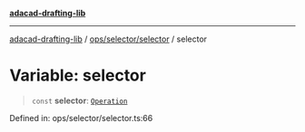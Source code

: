 [**adacad-drafting-lib**](../../../../README.md)

***

[adacad-drafting-lib](../../../../modules.md) / [ops/selector/selector](../README.md) / selector

# Variable: selector

> `const` **selector**: [`Operation`](../../../../objects/datatypes/type-aliases/Operation.md)

Defined in: ops/selector/selector.ts:66
